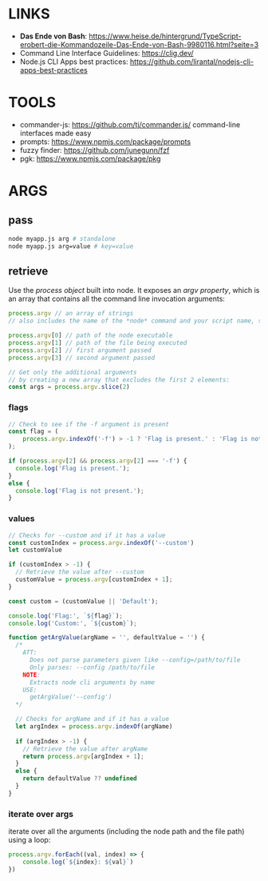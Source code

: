 # LINKS

* **Das Ende von Bash**: https://www.heise.de/hintergrund/TypeScript-erobert-die-Kommandozeile-Das-Ende-von-Bash-9980116.html?seite=3
* Command Line Interface Guidelines: https://clig.dev/
* Node.js CLI Apps best practices: https://github.com/lirantal/nodejs-cli-apps-best-practices

# TOOLS

* commander-js: https://github.com/tj/commander.js/
  command-line interfaces made easy 
* prompts: https://www.npmjs.com/package/prompts
* fuzzy finder: https://github.com/junegunn/fzf
* pgk: https://www.npmjs.com/package/pkg

# ARGS
## pass

```bash
node myapp.js arg # standalone
node myapp.js arg=value # key=value
```

## retrieve

Use the *process object* built into node. It exposes an *argv property*, which is an array that contains all the command line invocation arguments: 

```js
process.argv // an array of strings
// also includes the name of the *node* command and your script name, so the actual arguments start at index 2

process.argv[0] // path of the node executable
process.argv[1] // path of the file being executed
process.argv[2] // first argument passed
process.argv[3] // second argument passed

// Get only the additional arguments 
// by creating a new array that excludes the first 2 elements:
const args = process.argv.slice(2)
```

### flags

```js
// Check to see if the -f argument is present
const flag = (  
	process.argv.indexOf('-f') > -1 ? 'Flag is present.' : 'Flag is not present.'
);
```

```js
if (process.argv[2] && process.argv[2] === '-f') {
  console.log('Flag is present.');
} 
else {
  console.log('Flag is not present.');
}
```

### values

```javascript
// Checks for --custom and if it has a value
const customIndex = process.argv.indexOf('--custom')
let customValue

if (customIndex > -1) {
  // Retrieve the value after --custom
  customValue = process.argv[customIndex + 1];
}

const custom = (customValue || 'Default');

console.log('Flag:', `${flag}`);
console.log('Custom:', `${custom}`);
```

```js
function getArgValue(argName = '', defaultValue = '') {
  /* 
    ATT: 
      Does not parse parameters given like --config=/path/to/file
      Only parses: --config /path/to/file
    NOTE:
      Extracts node cli arguments by name
    USE:
      getArgValue('--config') 
  */

  // Checks for argName and if it has a value
  let argIndex = process.argv.indexOf(argName)
    
  if (argIndex > -1) {
    // Retrieve the value after argName
    return process.argv[argIndex + 1];
  }
  else {
    return defaultValue ?? undefined
  }
}
```
### iterate over args

iterate over all the arguments (including the node path and the file path) using a loop:

```js
process.argv.forEach((val, index) => {
	console.log(`${index}: ${val}`)
})
```
